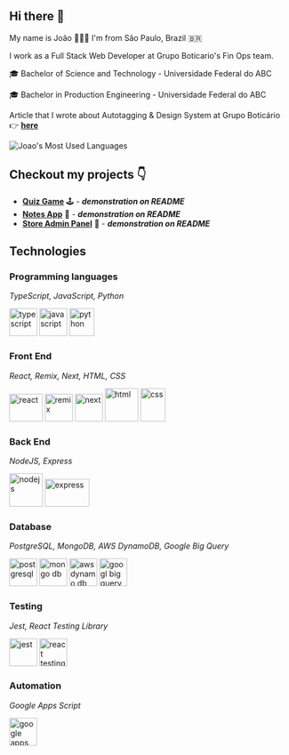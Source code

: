 ## Hi there 👋 

My name is João 👨🏼‍💻️ I'm from São Paulo, Brazil 🇧🇷

I work as a Full Stack Web Developer at Grupo Boticario's Fin Ops team.

🎓 Bachelor of Science and Technology - Universidade Federal do ABC

🎓 Bachelor in Production Engineering - Universidade Federal do ABC

Article that I wrote about Autotagging & Design System at Grupo Boticário 👉 <a href="https://medium.com/gbtech/tagueamento-autom%C3%A1tico-baseado-no-design-system-do-grupo-botic%C3%A1rio-8c68b53be43d"><strong>here</strong></a>

![Joao's Most Used Languages](https://github-readme-stats.vercel.app/api/top-langs/?username=joaopedromatias&langs_count=10&theme=radical&layout=compact)

## Checkout my projects 👇

- <a href="https://github.com/joaopedromatias/react-quiz-game/"><strong>Quiz Game</strong></a> 🕹️ - ***demonstration on README***
- <a href="https://github.com/joaopedromatias/next-js-notes-app/"><strong>Notes App</strong></a> 📝 - ***demonstration on README***
- <a href="https://github.com/joaopedromatias/mongo-db-express-products-api/"><strong>Store Admin Panel</strong></a> 🛒 - ***demonstration on README***

## Technologies

### Programming languages

*TypeScript, JavaScript, Python*

<img src="https://github.com/mojombo/mojombo/assets/90068133/85a7f45a-5b69-4de8-a49d-333cdb9ff245" alt="typescript" width="50" height="50">
<img src="https://github.com/mojombo/mojombo/assets/90068133/bb35359e-90ab-4875-8d01-12f8fc1d42c3" alt="javascript" width="50" height="50">
<img src="https://github.com/mojombo/mojombo/assets/90068133/db9fb891-7bdb-40de-9f47-ccbf0c5ecf41" alt="python" width="45" height="50">

### Front End 

*React, Remix, Next, HTML, CSS*

<img src="https://github.com/mojombo/mojombo/assets/90068133/92223710-3143-4cb3-91c1-2a73c54caefa" alt="react" width="60" height="50">
<img src="https://github.com/mojombo/mojombo/assets/90068133/7ae5b3b7-ee0e-422c-9133-2bbff657deda" alt="remix" width="50" height="50">
<img src="https://github.com/mojombo/mojombo/assets/90068133/d9eb3cae-9541-466f-8988-83d781a690d1" alt="next" width="50" height="50">
<img src="https://github.com/mojombo/mojombo/assets/90068133/77fb1383-b073-4f73-a886-8821b1183d40" alt="html" width="60" height="60">
<img src="https://github.com/mojombo/mojombo/assets/90068133/3082eece-f057-469e-ba02-86bed416bb45" alt="css" width="45" height="60">

### Back End

*NodeJS, Express*

<img src="https://github.com/mojombo/mojombo/assets/90068133/a586ff89-e09d-4e47-879a-c018d58cf6ec" alt="nodejs" width="60" height="60">
<img src="https://github.com/mojombo/mojombo/assets/90068133/6df3bea7-5b9d-4399-aec4-c8ad2c7cf99f" alt="express" width="80" height="50">

### Database

*PostgreSQL, MongoDB, AWS DynamoDB, Google Big Query*

<img src="https://github.com/joaopedromatias/gtm-module/assets/90068133/3de3bdb6-30b8-4eb2-b7e7-ec33da296f76" alt="postgresql" width="50" height="50">
<img src="https://github.com/mojombo/mojombo/assets/90068133/d6e0f68d-cb7c-4d53-ba44-39b153ae1e33" alt="mongo db" width="50" height="50">
<img src="https://github.com/mojombo/mojombo/assets/90068133/df6b84a1-37de-4ebb-8d7e-b5e3a383db67" alt="aws dynamo db" width="50" height="50">
<img src="https://github.com/mojombo/mojombo/assets/90068133/9a45397c-e550-421e-83f6-d2554ac575f4" alt="googl big query" width="50" height="50">

### Testing 

*Jest, React Testing Library*

<img src="https://github.com/mojombo/mojombo/assets/90068133/af13bbd2-93d0-486c-ba11-3431b77c852a" alt="jest" width="50" height="50">
<img src="https://github.com/mojombo/mojombo/assets/90068133/a54ccd46-4875-41da-87ac-1cb88d274ddf" alt="react testing library" width="50" height="50">

### Automation

*Google Apps Script*

<img src="https://github.com/mojombo/mojombo/assets/90068133/93768fd6-aaed-4f9a-9dee-0a9a510f37d2" alt="google apps script" width="50" height="50">
